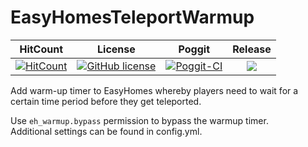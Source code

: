 # EasyHomesTeleportWarmup

| HitCount | License | Poggit | Release |
|:--:|:--:|:--:|:--:|
|[![HitCount](http://hits.dwyl.io/AntiCores/EasyHomesTeleportWarmup.svg)](http://hits.dwyl.io/AntiCores/EasyHomesTeleportWarmup)|[![GitHub license](https://img.shields.io/github/license/AntiCores/EasyHomesTeleportWarmup.svg)](https://github.com/AntiCores/EasyHomesTeleportWarmup/blob/master/LICENSE)|[![Poggit-CI](https://poggit.pmmp.io/ci.shield/AntiCores/EasyHomesTeleportWarmup/EasyHomesTeleportWarmup)](https://poggit.pmmp.io/ci/AntiCores/EasyHomesTeleportWarmup/EasyHomesTeleportWarmup)|[![](https://poggit.pmmp.io/shield.state/EasyHomesTeleportWarmup)](https://poggit.pmmp.io/p/EasyHomesTeleportWarmup)|

Add warm-up timer to EasyHomes whereby players need to wait for a certain time period before they get teleported.

Use `eh_warmup.bypass` permission to bypass the warmup timer. <br />
Additional settings can be found in config.yml.
